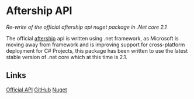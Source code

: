 # Aftership API

*Re-write of the official aftership api nuget package in .Net core 2.1*

The official [aftership](https://www.aftership.com) api is written using .net framework, as Microsoft is moving away from framework and is improving support for cross-platform deployment for C# Projects,
this package has been written to use the latest stable version of .net core which at this time is 2.1.

## Links

[Official API](https://github.com/AfterShip/aftership-sdk-net)
[GitHub](https://github.com/ajwgroup/AftershipAPI)
[Nuget](https://www.nuget.org/packages/AftershipAPI/)
